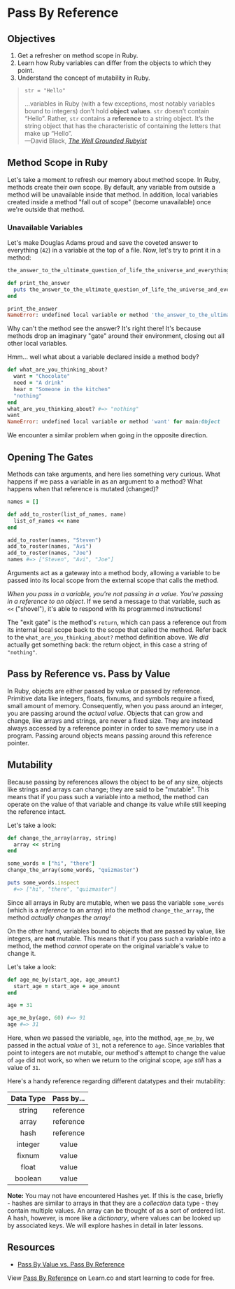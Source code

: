 # Pass By Reference

## Objectives

1. Get a refresher on method scope in Ruby.
2. Learn how Ruby variables can differ from the objects to which they point.
3. Understand the concept of mutability in Ruby.

> `str = "Hello"`
>
> ...variables in Ruby (with a few exceptions, most notably variables bound to integers) don’t hold **object values**. `str` doesn’t contain “Hello”. Rather, `str` contains a **reference** to a string object. It’s the string object that has the characteristic of containing the letters that make up “Hello”.  
> —David Black, [*The Well Grounded Rubyist*](http://www.amazon.com/The-Well-Grounded-Rubyist-David-Black/dp/1933988657)

## Method Scope in Ruby

Let's take a moment to refresh our memory about method scope. In Ruby, methods create their own scope. By default, any variable from outside a method will be unavailable inside that method. In addition, local variables created inside a method "fall out of scope" (become unavailable) once we're outside that method.

### Unavailable Variables

Let's make Douglas Adams proud and save the coveted answer to everything (`42`) in a variable at the top of a file. Now, let's try to print it in a method:

``` ruby
the_answer_to_the_ultimate_question_of_life_the_universe_and_everything = 42

def print_the_answer
  puts the_answer_to_the_ultimate_question_of_life_the_universe_and_everything
end

print_the_answer
NameError: undefined local variable or method 'the_answer_to_the_ultimate_question_of_life_the_universe_and_everything' for main:Object
```

Why can't the method see the answer? It's right there! It's because methods drop an imaginary "gate" around their environment, closing out all other local variables.

Hmm... well what about a variable declared inside a method body?

``` ruby
def what_are_you_thinking_about?
  want = "Chocolate"
  need = "A drink"
  hear = "Someone in the kitchen"
  "nothing"
end
what_are_you_thinking_about? #=> "nothing"
want
NameError: undefined local variable or method 'want' for main:Object
```

We encounter a similar problem when going in the opposite direction.

## Opening The Gates

Methods can take arguments, and here lies something very curious. What happens if we pass a variable in as an argument to a method? What happens when that reference is mutated (changed)?

``` ruby
names = []

def add_to_roster(list_of_names, name)
  list_of_names << name
end

add_to_roster(names, "Steven")
add_to_roster(names, "Avi")
add_to_roster(names, "Joe")
names #=> ["Steven", "Avi", "Joe"]
```

Arguments act as a gateway into a method body, allowing a variable to be passed into its local scope from the external scope that calls the method.

*When you pass in a variable, you're not passing in a value. You're passing in a reference to an object*. If we send a message to that variable, such as `<<` ("shovel"), it's able to respond with its programmed instructions!

The "exit gate" is the method's `return`, which can pass a reference out from its internal local scope back to the scope that called the method. Refer back to the `what_are_you_thinking_about?` method definition above. We *did* actually get something back: the return object, in this case a string of `"nothing"`.

## Pass by Reference vs. Pass by Value

In Ruby, objects are either passed by value or passed by reference. Primitive data like integers, floats, fixnums, and symbols require a fixed, small amount of memory. Consequently, when you pass around an integer, you are passing around the *actual value*. Objects that can grow and change, like arrays and strings, are never a fixed size. They are instead always accessed by a reference pointer in order to save memory use in a program. Passing around objects means passing around this reference pointer.

## Mutability

Because passing by references allows the object to be of any size, objects like strings and arrays can change; they are said to be "mutable". This means that if you pass such a variable into a method, the method can operate on the value of that variable and change its value while still keeping the reference intact. 

Let's take a look: 

```ruby
def change_the_array(array, string)
  array << string
end

some_words = ["hi", "there"]
change_the_array(some_words, "quizmaster")

puts some_words.inspect
  #=> ["hi", "there", "quizmaster"]

```

Since all arrays in Ruby are mutable, when we pass the variable `some_words` (which is a *reference* to an array) into the method `change_the_array`, the method *actually changes the array!*


On the other hand, variables bound to objects that are passed by value, like integers, are **not** mutable. This means that if you pass such a variable into a method, the method *cannot* operate on the original variable's value to change it. 

Let's take a look:

``` ruby
def age_me_by(start_age, age_amount)
  start_age = start_age + age_amount
end

age = 31

age_me_by(age, 60) #=> 91
age #=> 31
```

Here, when we passed the variable, `age`, into the method, `age_me_by`, we passed in the actual *value* of `31`, not a reference to `age`. Since variables that point to integers are not mutable, our method's attempt to change the value of `age` did not work, so when we return to the original scope, `age` *still* has a value of `31`. 

Here's a handy reference regarding different datatypes and their mutability:

| Data Type | Pass by... |
|:---------:|:----------:|
| string    | reference  |
| array     | reference  |
| hash      | reference  |
| integer   | value      |
| fixnum    | value      |
| float     | value      |
| boolean   | value      |

**Note:** You may not have encountered Hashes yet. If this is the case, briefly - hashes are similar to arrays in that they 
are a _collection_ data type - they contain multiple values. An array can be thought of as a sort of ordered list. A hash, 
however, is more like a _dictionary_, where values can be looked up by associated keys. We will explore hashes in detail
in later lessons.

## Resources

* [Pass By Value vs. Pass By Reference](http://ahimmelstoss.github.io/blog/2014/06/11/pass-by-value-vs-pass-by-reference-in-ruby/)

<p data-visibility='hidden'>View <a href='https://learn.co/lessons/pass-by-reference' title='Pass By Reference'>Pass By Reference</a> on Learn.co and start learning to code for free.</p>
